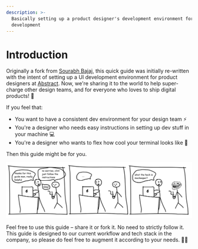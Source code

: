 ```yaml
---
description: >-
  Basically setting up a product designer's development environment for UI
  development
---
```


# Introduction

Originally a fork from [Sourabh Bajaj](http://sourabhbajaj.com/mac-setup/), this quick guide was initially re-written with the intent of setting up a UI development environment for product designers at [Abstract](https://abstract.ph/). Now, we're sharing it to the world to help super-charge other design teams, and for everyone who loves to ship digital products! 🚀

If you feel that:

* You want to have a consistent dev environment for your design team ⚡
* You're a designer who needs easy instructions in setting up dev stuff in your machine 💻
* You're a designer who wants to flex how cool your terminal looks like 💪

Then this guide might be for you. 

![Just a typical day at the office](.gitbook/assets/frame.png)

Feel free to use this guide – share it or fork it. No need to strictly follow it. This guide is designed to our current workflow and tech stack in the company, so please do feel free to augment it according to your needs. 🦄✨

